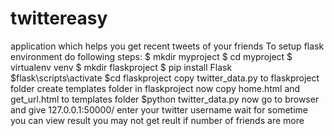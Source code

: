 # twittereasy
application which helps you get recent tweets of your friends
To setup flask environment do following steps:
$ mkdir myproject
$ cd myproject
$ virtualenv venv
$ mkdir flaskproject
$ pip install Flask
$flask\scripts\activate
$cd flaskproject
copy twitter_data.py to flaskproject folder
create templates folder in flaskproject
now copy home.html and get_url.html to templates folder
$python twitter_data.py
now go to browser and give 
127.0.0.1:50000/
enter your twitter username
wait for sometime
you can view result 
you may not get reult if number of friends are more

